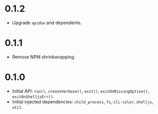 # 0.1.2

* Upgrade `apidox` and dependents.

# 0.1.1

* Remove NPM shrinkwrapping.

# 0.1.0

* Initial API: `run()`, `createVerbose()`, `exit()`, `exitOnMissingOption()`, `exitOnShelljsErr()`.
* Initial injected dependencies: `child_process`, `fs`, `cli-color`, `shelljs`, `util`.
